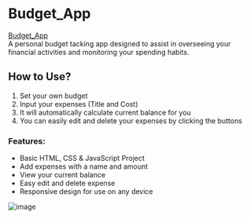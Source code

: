 # Budget_App
[Budget_App](https://dahuik.github.io/Budget_App/) <br> 
A personal budget tacking app designed to assist in overseeing your financial activities and monitoring your spending habits. <br>
## How to Use? 
1. Set your own budget
2. Input your expenses (Title and Cost)
3. It will automatically calculate current balance for you
4. You can easily edit and delete your expenses by clicking the buttons
### Features:
- Basic HTML, CSS & JavaScript Project
- Add expenses with a name and amount
- View your current balance
- Easy edit and delete expense
- Responsive design for use on any device

![image](https://github.com/DahuiK/Budget_App/assets/118065658/7ea28d16-b9c5-4270-b867-2b43638beab1=100*100)
